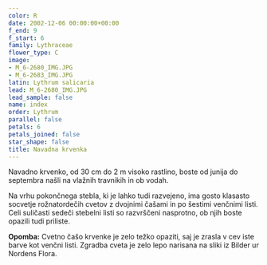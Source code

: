 ```yaml
---
color: R
date: 2002-12-06 00:00:00+00:00
f_end: 9
f_start: 6
family: Lythraceae
flower_type: C
image:
- M_6-2680_IMG.JPG
- M_6-2683_IMG.JPG
latin: Lythrum salicaria
lead: M_6-2680_IMG.JPG
lead_sample: false
name: index
order: Lythrum
parallel: false
petals: 6
petals_joined: false
star_shape: false
title: Navadna krvenka
---
```

Navadno krvenko, od 30 cm do 2 m visoko rastlino, boste od junija do septembra našli na vlažnih travnikih in ob vodah.

Na vrhu pokončnega stebla, ki je lahko tudi razvejeno, ima gosto klasasto socvetje rožnatordečih cvetov z dvojnimi čašami in po šestimi venčnimi listi. Celi suličasti sedeči stebelni listi so razvrščeni nasprotno, ob njih boste opazili tudi priliste.

**Opomba:** Cvetno čašo krvenke je zelo težko opaziti, saj je zrasla v cev iste barve kot venčni listi. Zgradba cveta je zelo lepo narisana na sliki iz Bilder ur Nordens Flora.
